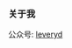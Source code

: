 ### 关于我

<!--
**leveryd/leveryd** is a ✨ _special_ ✨ repository because its `README.md` (this file) appears on your GitHub profile.

Here are some ideas to get you started:

- 🔭 I’m currently working on ...
- 🌱 I’m currently learning ...
- 👯 I’m looking to collaborate on ...
- 🤔 I’m looking for help with ...
- 💬 Ask me about ...
- 📫 How to reach me: ...
- 😄 Pronouns: ...
- ⚡ Fun fact: ...
-->

<!-- ![qrcode_for_gh_8d7f6ed4daff_258](https://user-images.githubusercontent.com/1846319/163835397-2b589f23-58c7-4026-8381-70670bb3e52f.jpg) -->

公众号: [leveryd](https://mp.weixin.qq.com/mp/appmsgalbum?__biz=MzkyMDIxMjE5MA==&action=getalbum&album_id=1728579975424901120&scene=126#wechat_redirect)
